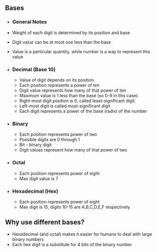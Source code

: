 ## Bases

- ### General Notes

- Weight of each digit is determined by its position and base
- Digit value can be at most one less than the base
- Value is a particular quantity, while number is a way to represent this value

- ### Decimal (Base 10)
	- Value of digit depends on its position
	- Each position represents a power of ten
	- Digit value represents how many of that power of ten
	- Maximum value is 1 less than the base (so 0-9 in this case).
	- Right-most digit position is 0, called least-significant digit.
	- Left-most digit is called most-significant digit
	- Each digit represents a power of the base (radix) of the number

- ### Binary
	- Each position represents power of two
	- Possible digits are 0 through 1 
	- Bit - binary digit
	- Digit values represent how many of that power of two

- ### Octal 
	- Each position represents power of eight
	- Max digit value is 7

- ### Hexadecimal (Hex)
	- Each position represents power of eight
	- Max digit is 15, digits 10-15 are A,B,C,D,E,F respectively

## Why use different bases?

- Hexadecimal (and octal) makes it easier for humans to deal with large binary numbers
- Each hex digit is a substitute for 4 bits of the binary number